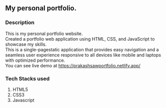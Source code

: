 ## My personal portfolio.
### Description
This is my personal portfolio website.\
Created a portfolio web application using HTML, CSS, and JavaScript to showcase my skills. \
This is a single-pagestatic application that provides easy navigation and a seamless user experience responsive to all devices like mobile and laptops with optimized performance.\
You can see live demo at https://prakashsawportfolio.netlify.app/

### Tech Stacks used
1. HTML5
2. CSS3
3. Javascript

